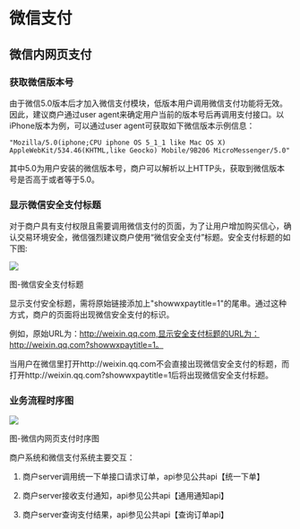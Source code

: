 微信支付
========

## 微信内网页支付

### 获取微信版本号

由于微信5.0版本后才加入微信支付模块，低版本用户调用微信支付功能将无效。因此，建议商户通过user agent来确定用户当前的版本号后再调用支付接口。以iPhone版本为例，可以通过user agent可获取如下微信版本示例信息：

    "Mozilla/5.0(iphone;CPU iphone OS 5_1_1 like Mac OS X) AppleWebKit/534.46(KHTML,like Geocko) Mobile/9B206 MicroMessenger/5.0"

其中5.0为用户安装的微信版本号，商户可以解析以上HTTP头，获取到微信版本号是否高于或者等于5.0。

### 显示微信安全支付标题

对于商户具有支付权限且需要调用微信支付的页面，为了让用户增加购买信心，确认交易环境安全，微信强烈建议商户使用“微信安全支付”标题。安全支付标题的如下图:

![](http://biangbiangpic.b0.upaiyun.com/blog/2b0a3a03805dd6acd3f689e6864715be.png)

图-微信安全支付标题

显示支付安全标题，需将原始链接添加上"showwxpaytitle=1"的尾串。通过这种方式，商户的页面将出现微信安全支付的标识。

例如，原始URL为：http://weixin.qq.com,显示安全支付标题的URL为：http://weixin.qq.com?showwxpaytitle=1。

当用户在微信里打开http://weixin.qq.com不会直接出现微信安全支付的标题，而打开http://weixin.qq.com?showwxpaytitle=1后将出现微信安全支付标题。

### 业务流程时序图

![](http://biangbiangpic.b0.upaiyun.com/blog/e7e97ea60c072d857def887e785ec2a2.png)

图-微信内网页支付时序图

商户系统和微信支付系统主要交互：

1. 商户server调用统一下单接口请求订单，api参见公共api【统一下单】

2. 商户server接收支付通知，api参见公共api【通用通知api】

3. 商户server查询支付结果，api参见公共api【查询订单api】
